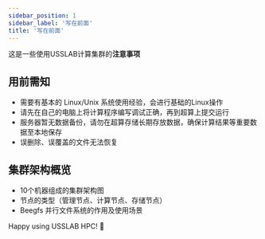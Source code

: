 ```yaml
---
sidebar_position: 1
sidebar_label: '写在前面'
title: '写在前面'
---
```


这是一些使用USSLAB计算集群的**注意事项**

## 用前需知

- 需要有基本的 Linux/Unix 系统使用经验，会进行基础的Linux操作
- 请先在自己的电脑上将计算程序编写调试正确，再到超算上提交运行
- 服务器暂无数据备份，请勿在超算存储长期存放数据，确保计算结果等重要数据至本地保存
- 误删除、误覆盖的文件无法恢复

## 集群架构概览

- 10个机器组成的集群架构图
- 节点的类型（管理节点、计算节点、存储节点）
- Beegfs 并行文件系统的作用及使用场景

Happy using USSLAB HPC! 🥳
